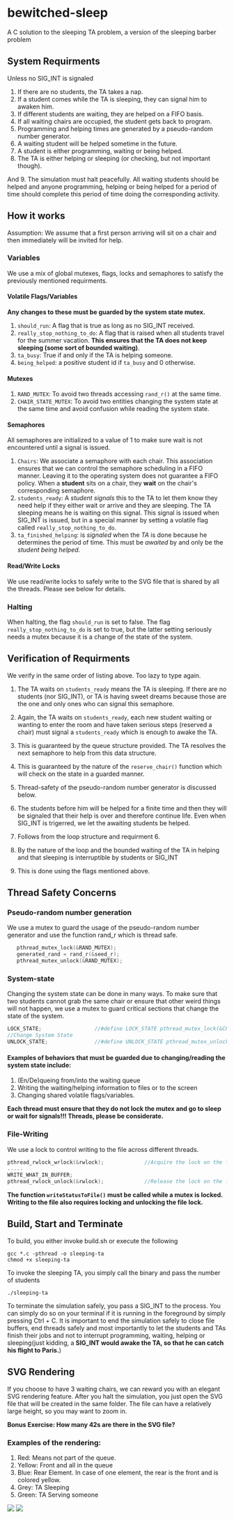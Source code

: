 # bewitched-sleep
A C solution to the sleeping TA problem, a version of the sleeping barber problem

## System Requirments

Unless no SIG_INT is signaled

1. If there are no students, the TA takes a nap.
2. If a student comes while the TA is sleeping, they can signal him to awaken him.
3. If different students are waiting, they are helped on a FIFO basis.
4. If all waiting chairs are occupied, the student gets back to program.
5. Programming and helping times are generated by a pseudo-random number generator.
6. A waiting student will be helped sometime in the future.
7. A student is either programming, waiting or being helped.
8. The TA is either helping or sleeping (or checking, but not important though).

And
9. The simulation must halt peacefully. All waiting students should be helped and anyone programming, helping or being helped for a period of time should complete this period of time doing the corresponding activity.

## How it works

Assumption: We assume that a first person arriving will sit on a chair and then immediately will be invited for help.

### Variables

We use a mix of global mutexes, flags, locks and semaphores to satisfy the previously mentioned requirments.

#### Volatile Flags/Variables

**Any changes to these must be guarded by the system state mutex.**

1. ```should_run```: A flag that is true as long as no SIG_INT received.
2. ```really_stop_nothing_to_do```: A flag that is raised when all students travel for the summer vacation. **This ensures that the TA does not keep sleeping (some sort of bounded waiting)**.
3. ```ta_busy```: True if and only if the TA is helping someone.
4. ```being_helped```: a positive student id if ```ta_busy``` and 0 otherwise.

#### Mutexes

1. ```RAND_MUTEX```: To avoid two threads accessing ```rand_r()``` at the same time.
2. ```CHAIR_STATE_MUTEX```: To avoid two entities changing the system state at the same time and avoid confusion while reading the system state.

#### Semaphores

All semaphores are initialized to a value of 1 to make sure wait is not encountered until a signal is issued.

1. ```Chairs```: We associate a semaphore with each chair. This association ensures that we can control the semaphore scheduling in a FIFO manner. Leaving it to the operating system does not guarantee a FIFO policy. When a **student** sits on a chair, they **wait** on the chair's corresponding semaphore. 
2. ```students_ready```: A *student* *signals* this to the TA to let them know they need help if they either wait or arrive and they are sleeping. The TA sleeping means he is waiting on this signal. This signal is issued when SIG_INT is issued, but in a special manner by setting a volatile flag called ```really_stop_nothing_to_do```.
3. ```ta_finished_helping```: is *signaled* when the *TA* is done because he determines the period of time. This must be *awaited* by and only be the *student being helped*.

#### Read/Write Locks
We use read/write locks to safely write to the SVG file that is shared by all the threads. Please see below for details.

### Halting

When halting, the flag ```should_run``` is set to false. The flag ```really_stop_nothing_to_do``` is set to true, but the latter setting seriously needs a mutex because it is a change of the state of the system.

## Verification of Requirments

We verify in the same order of listing above. Too lazy to type again.

1. The TA waits on ```students_ready``` means the TA is sleeping. If there are no students (nor SIG_INT), or TA is having sweet dreams because those are the one and only ones who can signal this semaphore.
2. Again, the TA waits on ```students_ready```, each new student waiting or wanting to enter the room and have taken serious steps (reserved a chair) must signal a ```students_ready``` which is enough to awake the TA.
3. This is guaranteed by the queue structure provided. The TA resolves the next semaphore to help from this data structure.
4. This is guaranteed by the nature of the ```reserve_chair()``` function which will check on the state in a guarded manner.
5. Thread-safety of the pseudo-random number generator is discussed below.
6. The students before him will be helped for a finite time and then they will be signaled that their help is over and therefore continue life. Even when SIG_INT is trigerred, we let the awaiting students be helped.
7. Follows from the loop structure and requirment 6.
8. By the nature of the loop and the bounded waiting of the TA in helping and that sleeping is interruptible by students or SIG_INT

9. This is done using the flags mentioned above.
## Thread Safety Concerns

### Pseudo-random number generation
We use a mutex to guard the usage of the pseudo-random number generator and use the function rand_r which is thread safe.
```C
   pthread_mutex_lock(&RAND_MUTEX);
   generated_rand = rand_r(&seed_r);
   pthread_mutex_unlock(&RAND_MUTEX);
```

### System-state
Changing the system state can be done in many ways. To make sure that two students cannot grab the same chair or ensure that other weird things will not happen, we use a mutex to guard critical sections that change the state of the system.
```C
LOCK_STATE; 				//#define LOCK_STATE pthread_mutex_lock(&CHAIR_STATE_MUTEX)
//Change System State
UNLOCK_STATE;				//#define UNLOCK_STATE pthread_mutex_unlock(&CHAIR_STATE_MUTEX)
```
#### Examples of behaviors that must be guarded due to changing/reading the system state include:
1. (En/De)queing from/into the waiting queue
2. Writing the waiting/helping information to files or to the screen
3. Changing shared volatile flags/variables.

**Each thread must ensure that they do not lock the mutex and go to sleep or wait for signals!!! Threads, please be considerate.**


### File-Writing
We use a lock to control writing to the file across different threads.

```C
pthread_rwlock_wrlock(&rwlock);				//Acquire the lock on the file
.....
WRITE_WHAT_IN_BUFFER;
pthread_rwlock_unlock(&rwlock);				//Release the lock on the file
```
**The function ```writeStatusToFile()``` must be called while a mutex is locked. Writing to the file also requires locking and unlocking the file lock.**

## Build, Start and Terminate

To build, you either invoke build.sh or execute the following
```
gcc *.c -pthread -o sleeping-ta
chmod +x sleeping-ta
```
To invoke the sleeping TA, you simply call the binary and pass the number of students
```
./sleeping-ta
```
To terminate the simulation safely, you pass a SIG_INT to the process. You can simply do so on your terminal if it is running in the foreground by simply pressing Ctrl + C.
It is important to end the simulation safely to close file buffers, end threads safely and most importantly to let the students and TAs finish their jobs and not to interrupt programming, waiting, helping or sleeping(just kidding, a **SIG_INT would awake the TA, so that he can catch his flight to Paris.**)

## SVG Rendering
If you choose to have 3 waiting chairs, we can reward you with an elegant SVG rendering feature. After you halt the simulation, you just open the SVG file that will be created in the same folder. The file can have a relatively large height, so you may want to zoom in.

**Bonus Exercise: How many 42s are there in the SVG file?**

### Examples of the rendering:

1. Red: Means not part of the queue.
2. Yellow: Front and all in the queue
3. Blue: Rear Element. In case of one element, the rear is the front and is colored yellow.
4. Grey: TA Sleeping
5. Green: TA Serving someone

<img src="https://raw.githubusercontent.com/decltypeme/bewitched-sleep/master/examples/1.svg">


<img src="https://raw.githubusercontent.com/decltypeme/bewitched-sleep/master/examples/2.svg">
